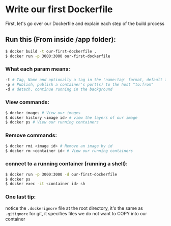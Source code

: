 # Write our first Dockerfile
First, let's go over our Dockerfile and explain each step of the build process

## Run this (From inside /app folder):
```sh
$ docker build -t our-first-dockerfile .
$ docker run -p 3000:3000 our-first-dockerfile
```

### What each param means:
```sh
-t # Tag, Name and optionally a tag in the 'name:tag' format, default tag is "latest"
-p # Publish, publish a container's port(s) to the host "to:from"
-d # detach, continue running in the background
```

### View commands:
```sh
$ docker images # View our images
$ docker history <image id> # view the layers of our image
$ docker ps # View our running containers
```

### Remove commands:
```sh
$ docker rmi <image id> # Remove an image by id
$ docker rm <container id> # View our running containers
```

### connect to a running container (running a shell):
```sh
$ docker run -p 3000:3000 -d our-first-dockerfile
$ docker ps
$ docker exec -it <container id> sh
```

### One last tip:
notice the `.dockerignore` file at the root directory, it's the same as `.gitignore` for git,
it specifies files we do not want to COPY into our container
